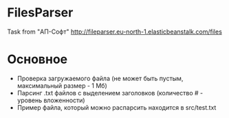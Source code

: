 # FilesParser
Task from "АП-Софт"
http://fileparser.eu-north-1.elasticbeanstalk.com/files
# Основное
- Проверка загружаемого файла (не может быть пустым, максимальный размер - 1 Мб)
- Парсинг .txt файлов с выделением заголовков (количество # - уровень вложенности)
- Пример файла, который можно распарсить находится в src/test.txt
